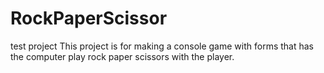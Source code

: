 # RockPaperScissor
test project
This project is for making a console game with forms that has the computer play rock paper scissors with the player.
